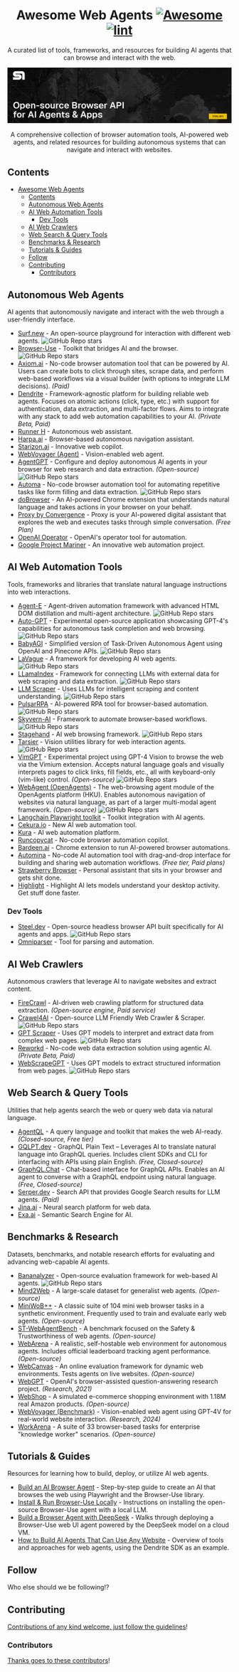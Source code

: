 <div align="center">

<!-- title -->

<!--lint ignore no-dead-urls-->

# Awesome Web Agents [![Awesome](https://awesome.re/badge.svg)](https://awesome.re) [![lint](https://github.com/steel-dev/awesome-web-agents/actions/workflows/lint.yaml/badge.svg)](https://github.com/steel-dev/awesome-web-agents/actions/workflows/lint.yaml)

<!-- subtitle -->

A curated list of tools, frameworks, and resources for building AI agents that can browse and interact with the web.

<!-- image -->

<a href="" target="_blank" rel="noopener noreferrer">
  <img src="steel_hero.png" />
</a>

<!-- description -->

A comprehensive collection of browser automation tools, AI-powered web agents, and related resources for building autonomous systems that can navigate and interact with websites.

</div>

<!-- TOC -->

## Contents

- [Awesome Web Agents  ](#awesome-web-agents--)
  - [Contents](#contents)
  - [Autonomous Web Agents](#autonomous-web-agents)
  - [AI Web Automation Tools](#ai-web-automation-tools)
    - [Dev Tools](#dev-tools)
  - [AI Web Crawlers](#ai-web-crawlers)
  - [Web Search \& Query Tools](#web-search--query-tools)
  - [Benchmarks \& Research](#benchmarks--research)
  - [Tutorials \& Guides](#tutorials--guides)
  - [Follow](#follow)
  - [Contributing](#contributing)
    - [Contributors](#contributors)

<!-- CONTENT -->

<!--
## Featured (new releases)

- [Apple](https://apple.com) - Apple as a placeholder.
- [Opera Agentic Feature](https://techcrunch.com/2025/03/03/opera-announces-a-new-agentic-feature-for-its-browser/) - Opera announces a new agentic feature for its browser, showcasing innovative web agent integration.

-->

## Autonomous Web Agents

AI agents that autonomously navigate and interact with the web through a user-friendly interface.

- [Surf.new](https://surf.new) - An open-source playground for interaction with different web agents. ![GitHub Repo stars](https://img.shields.io/github/stars/steel-dev/surf.new?style=social)
- [Browser-Use](https://www.browser-use.com) - Toolkit that bridges AI and the browser. ![GitHub Repo stars](https://img.shields.io/github/stars/Browser-Use/browser-use?style=social)
- [Axiom.ai](https://axiom.ai) - No-code browser automation tool that can be powered by AI. Users can create bots to click through sites, scrape data, and perform web-based workflows via a visual builder (with options to integrate LLM decisions). _(Paid)_
- [Dendrite](https://dendrite.ai) - Framework-agnostic platform for building reliable web agents. Focuses on atomic actions (click, type, etc.) with support for authentication, data extraction, and multi-factor flows. Aims to integrate with any stack to add web automation capabilities to your AI. _(Private Beta, Paid)_
- [Runner H](https://www.hcompany.ai/) - Autonomous web assistant.
- [Harpa.ai](https://harpa.ai/) - Browser-based autonomous navigation assistant.
- [Starizon.ai](https://starizon.ai/) - Innovative web copilot.
- [WebVoyager (Agent)](https://github.com/MinorJerry/WebVoyager) - Vision-enabled web agent.
- [AgentGPT](https://github.com/reworkd/AgentGPT) - Configure and deploy autonomous AI agents in your browser for web research and data extraction. _(Open-source)_ ![GitHub Repo stars](https://img.shields.io/github/stars/reworkd/AgentGPT?style=social)
- [Automa](https://github.com/AutomaApp/Automa) - No-code browser automation tool for automating repetitive tasks like form filling and data extraction. ![GitHub Repo stars](https://img.shields.io/github/stars/AutomaApp/Automa?style=social)
- [doBrowser](https://www.dobrowser.io) - An AI-powered Chrome extension that understands natural language and takes actions in your browser on your behalf.
- [Proxy by Convergence](https://convergence.ai) - Proxy is your AI-powered digital assistant that explores the web and executes tasks through simple conversation. _(Free Plan)_
- [OpenAI Operator](https://openai.com/index/introducing-operator/) - OpenAI's operator tool for automation.
- [Google Project Mariner](https://deepmind.google/technologies/project-mariner/) - An innovative web automation project.

## AI Web Automation Tools

Tools, frameworks and libraries that translate natural language instructions into web interactions.

- [Agent-E](https://github.com/EmergenceAI/Agent-E) - Agent-driven automation framework with advanced HTML DOM distillation and multi-agent architecture. ![GitHub Repo stars](https://img.shields.io/github/stars/EmergenceAI/Agent-E?style=social)
- [Auto-GPT](https://github.com/Significant-Gravitas/Auto-GPT) - Experimental open-source application showcasing GPT-4's capabilities for autonomous task completion and web browsing. ![GitHub Repo stars](https://img.shields.io/github/stars/Significant-Gravitas/Auto-GPT?style=social)
- [BabyAGI](https://github.com/yoheinakajima/babyagi) - Simplified version of Task-Driven Autonomous Agent using OpenAI and Pinecone APIs. ![GitHub Repo stars](https://img.shields.io/github/stars/yoheinakajima/babyagi?style=social)
- [LaVague](https://www.lavague.ai/) - A framework for developing AI web agents. ![GitHub Repo stars](https://img.shields.io/github/stars/lavague-ai/LaVague?style=social)
- [LLamaIndex](https://github.com/jerryjliu/llama_index) - Framework for connecting LLMs with external data for web scraping and data extraction. ![GitHub Repo stars](https://img.shields.io/github/stars/jerryjliu/llama_index?style=social)
- [LLM Scraper](https://github.com/mishushakov/llm-scraper) - Uses LLMs for intelligent scraping and content understanding. ![GitHub Repo stars](https://img.shields.io/github/stars/mishushakov/llm-scraper?style=social)
- [PulsarRPA](https://github.com/platonai/pulsarRPA) - AI-powered RPA tool for browser-based automation. ![GitHub Repo stars](https://img.shields.io/github/stars/platonai/pulsarRPA?style=social)
- [Skyvern-AI](https://www.skyvern.com/) - Framework to automate browser-based workflows. ![GitHub Repo stars](https://img.shields.io/github/stars/Skyvern-AI/skyvern?style=social)
- [Stagehand](https://www.stagehand.dev/) - AI web browsing framework. ![GitHub Repo stars](https://img.shields.io/github/stars/browserbase/stagehand?style=social)
- [Tarsier](https://github.com/reworkd/tarsier) - Vision utilities library for web interaction agents. ![GitHub Repo stars](https://img.shields.io/github/stars/reworkd/tarsier?style=social)
- [VimGPT](https://github.com/ishan0102/vimGPT) - Experimental project using GPT-4 Vision to browse the web via the Vimium extension. Accepts natural language goals and visually interprets pages to click links, fill fields, etc., all with keyboard-only (vim-like) control. _(Open-source)_ ![GitHub Repo stars](https://img.shields.io/github/stars/ishan0102/vimGPT?style=social)
- [WebAgent (OpenAgents)](https://github.com/xlang-ai/OpenAgents) - The web-browsing agent module of the OpenAgents platform (HKU). Enables autonomous navigation of websites via natural language, as part of a larger multi-modal agent framework. _(Open-source)_ ![GitHub Repo stars](https://img.shields.io/github/stars/xlang-ai/OpenAgents?style=social)
- [Langchain Playwright toolkit](https://python.langchain.com/docs/integrations/tools/playwright/#use-within-an-agent) - Toolkit integration with AI agents.
- [Cekura.io](https://www.cekura.io/) - New AI web automation tool.
- [Kura](https://www.trykura.com/) - AI web automation platform.
- [Runcopycat](https://www.runcopycat.com/) - No-code browser automation copilot.
- [Bardeen.ai](https://bardeen.ai) - Chrome extension to run AI-powered browser automations.
- [Automina](https://automina.app/) - No-code AI automation tool with drag-and-drop interface for building and sharing web automation workflows. _(Free tier, Paid plans)_
- [Strawberry Browser](https://www.strawberrybrowser.com/) - Personal assistant that sits in your browser and gets shit done.
- [Highlight](https://highlightai.com/) - Highlight AI lets models understand your desktop activity. Get stuff done faster.

### Dev Tools
- [Steel.dev](https://steel.dev) - Open-source headless browser API built specifically for AI agents and apps. ![GitHub Repo stars](https://img.shields.io/github/stars/steel-dev/steel-browser?style=social)
- [Omniparser](https://microsoft.github.io/OmniParser/) - Tool for parsing and automation.

## AI Web Crawlers

Autonomous crawlers that leverage AI to navigate websites and extract content.

- [FireCrawl](https://www.firecrawl.dev/) - AI-driven web crawling platform for structured data extraction. _(Open-source engine, Paid service)_
- [Crawel4AI](crawl4ai.com) - Open-source LLM Friendly Web Crawler & Scraper. ![GitHub Repo stars](https://img.shields.io/github/stars/unclecode/crawl4ai?style=social)
- [GPT Scraper](https://github.com/asyml/gpt-scraper) - Uses GPT models to interpret and extract data from complex web pages. ![GitHub Repo stars](https://img.shields.io/github/stars/asyml/gpt-scraper?style=social)
- [Reworkd](https://reworkd.com) - No-code web data extraction solution using agentic AI. _(Private Beta, Paid)_
- [WebScrapeGPT](https://github.com/miguelgfierro/webscrapegpt) - Uses GPT models to extract structured information from web pages. ![GitHub Repo stars](https://img.shields.io/github/stars/miguelgfierro/webscrapegpt?style=social)

## Web Search & Query Tools

Utilities that help agents search the web or query web data via natural language.

- [AgentQL](https://www.agentql.com/) - A query language and toolkit that makes the web AI-ready. _(Closed-source, Free tier)_
- [GQLPT.dev](https://gqlpt.dev) - GraphQL Plain Text – Leverages AI to translate natural language into GraphQL queries. Includes client SDKs and CLI for interfacing with APIs using plain English. _(Free, Closed-source)_
- [GraphQL.Chat](https://graphql.chat) - Chat-based interface for GraphQL APIs. Enables an AI agent to converse with a GraphQL endpoint using natural language. _(Free, Closed-source)_
- [Serper.dev](https://www.serper.dev) - Search API that provides Google Search results for LLM agents. _(Paid)_
- [Jina.ai](https://jina.ai/) - Neural search platform for web data.
- [Exa.ai](https://exa.ai) - Semantic Search Engine for AI.

## Benchmarks & Research

Datasets, benchmarks, and notable research efforts for evaluating and advancing web-capable AI agents.

- [Bananalyzer](https://github.com/reworkd/bananalyzer) - Open-source evaluation framework for web-based AI agents. ![GitHub Repo stars](https://img.shields.io/github/stars/reworkd/bananalyzer?style=social)
- [Mind2Web](https://osu-nlp-group.github.io/Mind2Web) - A large-scale dataset for generalist web agents. _(Open-source)_
- [MiniWoB++](https://miniwob.farama.org) - A classic suite of 104 mini web browser tasks in a synthetic environment. Frequently used to train and evaluate early web agents. _(Open-source)_
- [ST-WebAgentBench](https://github.com/SafeAILab/WebAgentBench) - A benchmark focused on the Safety & Trustworthiness of web agents. _(Open-source)_
- [WebArena](https://webarena.dev) - A realistic, self-hostable web environment for autonomous agents. Includes official leaderboard tracking agent performance. _(Open-source)_
- [WebCanvas](https://github.com/web-canvas/webcanvas) - An online evaluation framework for dynamic web environments. Tests agents on live websites. _(Open-source)_
- [WebGPT](https://openai.com/research/webgpt) - OpenAI's browser-assisted question-answering research project. _(Research, 2021)_
- [WebShop](https://webshop-pnlp.github.io) - A simulated e-commerce shopping environment with 1.18M real Amazon products. _(Open-source)_
- [WebVoyager (Benchmark)](https://github.com/MinorJerry/WebVoyager) - Vision-enabled web agent using GPT-4V for real-world website interaction. _(Research, 2024)_
- [WorkArena](https://github.com/ServiceNow/WorkArena) - A suite of 33 browser-based tasks for enterprise "knowledge worker" scenarios. _(Open-source)_

## Tutorials & Guides

Resources for learning how to build, deploy, or utilize AI web agents.

- [Build an AI Browser Agent](https://dzone.com/articles/build-ai-browser-agent-llms-playwright-browser-use) - Step-by-step guide to create an AI that browses the web using Playwright and the Browser-Use library.
- [Install & Run Browser-Use Locally](https://aleksandarhaber.com/install-and-run-browser-use-ai-agents-locally-using-ollama/) - Instructions on installing the open-source Browser-Use agent with a local LLM.
- [Build a Browser Agent with DeepSeek](https://nodeshift.com/blog/build-a-browser-use-agent-with-deepseek-a-step-by-step-guide) - Walks through deploying a Browser-Use web UI agent powered by the DeepSeek model on a cloud VM.
- [How to Build AI Agents That Can Use Any Website](https://dev.to/charles_maddock/how-to-build-ai-agents-that-can-use-any-website-cpb) - Overview of tools and approaches for web agents, using the Dendrite SDK as an example.

<!-- END CONTENT -->

## Follow

<!-- list people worth following on social sites (Twitter, LinkedIn, GitHub, YouTube etc.) -->

Who else should we be following!?

## Contributing

[Contributions of any kind welcome, just follow the guidelines](contributing.md)!

### Contributors

[Thanks goes to these contributors](https://github.com/steel-dev/awesome-web-agents/graphs/contributors)!
